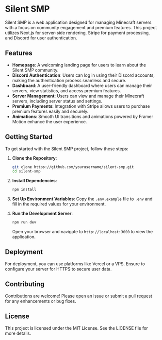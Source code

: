 # Silent SMP

Silent SMP is a web application designed for managing Minecraft servers with a focus on community engagement and premium features. This project utilizes Next.js for server-side rendering, Stripe for payment processing, and Discord for user authentication.

## Features

- **Homepage**: A welcoming landing page for users to learn about the Silent SMP community.
- **Discord Authentication**: Users can log in using their Discord accounts, making the authentication process seamless and secure.
- **Dashboard**: A user-friendly dashboard where users can manage their servers, view statistics, and access premium features.
- **Server Management**: Users can view and manage their Minecraft servers, including server status and settings.
- **Premium Payments**: Integration with Stripe allows users to purchase premium features easily and securely.
- **Animations**: Smooth UI transitions and animations powered by Framer Motion enhance the user experience.

## Getting Started

To get started with the Silent SMP project, follow these steps:

1. **Clone the Repository**:
   ```bash
   git clone https://github.com/yourusername/silent-smp.git
   cd silent-smp
   ```

2. **Install Dependencies**:
   ```bash
   npm install
   ```

3. **Set Up Environment Variables**:
   Copy the `.env.example` file to `.env` and fill in the required values for your environment.

4. **Run the Development Server**:
   ```bash
   npm run dev
   ```
   Open your browser and navigate to `http://localhost:3000` to view the application.

## Deployment

For deployment, you can use platforms like Vercel or a VPS. Ensure to configure your server for HTTPS to secure user data.

## Contributing

Contributions are welcome! Please open an issue or submit a pull request for any enhancements or bug fixes.

## License

This project is licensed under the MIT License. See the LICENSE file for more details.